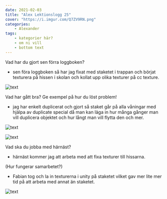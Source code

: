 ```yaml
---
date: 2021-02-03
title: "Alex Lektionslogg 25"
cover: "https://i.imgur.com/Q7ZV9RN.png"
categories: 
    - Alexander
tags:
    - kategorier här?
    - om ni vill
    - bottom text
---
```



Vad har du gjort sen förra loggboken?
- sen föra loggboken så har jag fixat med staketet i trappan och börjat texturera på hissen i skolan och kollat upp olika texturer på cc texture.

![text](https://cdn.discordapp.com/attachments/368028804784062467/806466071032627200/unknown.png)

Vad har gått bra? Ge exempel på hur du löst problem!
- jag har enkelt duplicerat och gjort så staket går på alla våningar med hjälpa av duplicate special då man kan läga in hur många gånger man vill duplicera objektet och hur långt man vill
flytta den och mer. 

![text](https://cdn.discordapp.com/attachments/489028013951025153/806450547011354644/unknown.png)

![text](https://cdn.discordapp.com/attachments/489028013951025153/806450571959074816/unknown.png)


Vad ska du jobba med härnäst?
- härnäst kommer jag att arbeta med att fixa texturer till hissarna. 

(Hur fungerar samarbetet?)
- Fabian tog och la in texturerna i unity på staketet vilket gav mer lite mer tid på att arbeta med annat än staketet. 

![text](https://cdn.discordapp.com/attachments/489028013951025153/806448793968705576/unknown.png)
